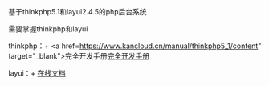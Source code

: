 基于thinkphp5.1和layui2.4.5的php后台系统

需要掌握thinkphp和layui

thinkphp：+ <a href=https://www.kancloud.cn/manual/thinkphp5_1/content" target="_blank">完全开发手册</a>[完全开发手册](https://www.kancloud.cn/manual/thinkphp5_1/content)

layui：+ [在线文档](https://www.layui.com/doc/base/element.html)
